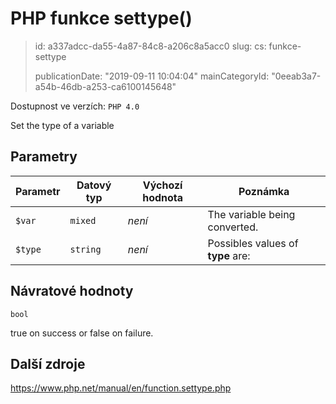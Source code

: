 PHP funkce settype()
====================

> id: a337adcc-da55-4a87-84c8-a206c8a5acc0
> slug:
> 	cs: funkce-settype
>
> publicationDate: "2019-09-11 10:04:04"
> mainCategoryId: "0eeab3a7-a54b-46db-a253-ca6100145648"

Dostupnost ve verzích: `PHP 4.0`

Set the type of a variable


Parametry
--------------

| Parametr | Datový typ | Výchozí hodnota | Poznámka |
|-----|-----|-----|-----|
| `$var` | `mixed` | *není* | The variable being converted. |
| `$type` | `string` | *není* | Possibles values of <b>type</b> are: |


Návratové hodnoty
----------------

`bool`

true on success or false on failure.

Další zdroje
------------

https://www.php.net/manual/en/function.settype.php
